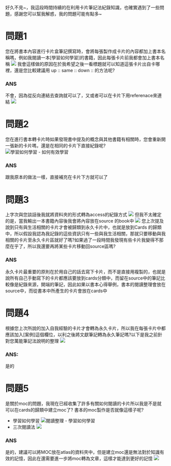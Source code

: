 好久不見~，我這段時間持續的在利用卡片筆記法紀錄知識，也確實遇到了一些問題，感謝您可以幫我解惑，我的問題可能有點多~
# 問題1
您在將書本內容進行卡片盒筆記撰寫時，會將每張製作成卡片的內容都加上書本名稱嗎，例如我閱讀一本[學習如何學習]的書籍，因此每張卡片前我都會加上書本名稱
![](Extras/Media/image/Pasted%20image%2020221002100540.png)
我會這樣做的原因在於我希望之後一看標題就可以知道這張卡片出自卡哪裡，還是您比較建議用
up :: 
same :: 
down :: 
的方法呢?
### ANS
不會，因為從反向連結去查詢就可以了，又或者可以在卡片下用referenace來連結
![](Extras/Media/image/Pasted%20image%2020221016083451.png)

# 問題2
您在進行書本轉卡片時如果發現書中提及的概念與其他書籍有相關時，您會重新開一張新的卡片嗎，還是在相同的卡片下直接紀錄呢?
![學習如何學習 - 如何有效學習](../../21%20大腦/學習如何學習%20-%20如何有效學習.md#連結其他相關想法)

### ANS
跟我原本的做法一樣，直接補充在卡片下方就可以了

# 問題3
上字次與您談話後我就將資料夾的形式轉為access的紀錄方式
![](Extras/Media/image/Pasted%20image%2020221002101127.png)
但我不太確定的是，當我輸出一本書籍內容後我會將內容放在source 的book中
![](Extras/Media/image/Pasted%20image%2020221002101240.png)
您上次提及說到只有與生活相關的卡片才會被歸類到永久卡片中，也就是放到Cards 的歸類中，所以假設我認為我記錄的這些資訊只有一些與我生活相關，那就只要移動與我相關的卡片至永久卡片區就好了嗎?如果過了一段時間我發現有些卡片我變得不那麼在乎了，所以我還要再將某些卡片移動回source區嗎?

### ANS
永久卡片最重要的原則在於用自己的話去寫下卡片，而不是直接用複製的，也就是說所有自己手動寫下的卡片都應該要放到cards分類中，而留在source中的筆記比較像是紀錄來源，開端的筆記，因此如果以書本心得舉例，書本的閱讀整理會放在source中，而從書本中所產生的卡片會放在cards中

# 問題4
根據您上次所說的加入自我經驗的卡片才會轉為永久卡片，所以我在每張卡片中都應該加入[案例]這個欄位，以利之後將文獻筆記轉為永久筆記嗎?以下是我之前針對您萬能筆記法說明的整理
![](Extras/Media/image/Pasted%20image%2020221002102831.png)

### ANS:
是的

# 問題5
是關於moc的問題，我現在已經收集了許多有關如何閱讀的卡片所以我是不是就可以在cards的歸類中建立moc了? 
書本的moc製作是否就像這樣子呢?
- 學習如何學習
![閱讀整理 - 學習如何學習](../../../Sources/Books/閱讀整理%20-%20學習如何學習.md#書本論述)
- 三次閱讀法
![](Extras/Media/image/Pasted%20image%2020221002103301.png)

### ANS
是的，建議可以將MOC放在atlas的資料夾中，但是建立moc還是無法對於知識有效的記憶，因此在還需要進一步將moc轉為文章，這樣才能達到更好的記憶
![](Extras/Media/image/Pasted%20image%2020221016085935.png)